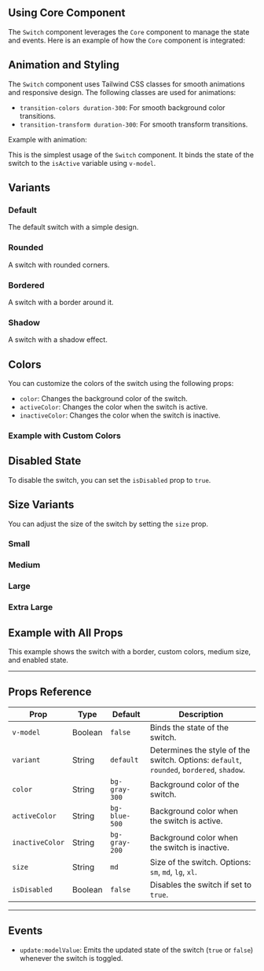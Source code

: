 
## Using Core Component

The `Switch` component leverages the `Core` component to manage the state and events. Here is an example of how the `Core` component is integrated:

<Switch v-model="isActive" />

## Animation and Styling

The `Switch` component uses Tailwind CSS classes for smooth animations and responsive design. The following classes are used for animations:

- `transition-colors duration-300`: For smooth background color transitions.
- `transition-transform duration-300`: For smooth transform transitions.

Example with animation:

<Switch v-model="isActive" />


This is the simplest usage of the `Switch` component. It binds the state of the switch to the `isActive` variable using `v-model`.

## Variants

### Default

The default switch with a simple design.

<Switch v-model="isActive" variant="default" />

### Rounded

A switch with rounded corners.


<Switch v-model="isActive" variant="rounded" />


### Bordered

A switch with a border around it.


<Switch v-model="isActive" variant="bordered" />


### Shadow

A switch with a shadow effect.


<Switch v-model="isActive" variant="shadow" />


## Colors

You can customize the colors of the switch using the following props:

- `color`: Changes the background color of the switch.
- `activeColor`: Changes the color when the switch is active.
- `inactiveColor`: Changes the color when the switch is inactive.

### Example with Custom Colors

<Switch v-model="isActive" color="bg-gray-300" activeColor="bg-blue-500" inactiveColor="bg-gray-200" />


## Disabled State

To disable the switch, you can set the `isDisabled` prop to `true`.

<Switch v-model="isActive" :isDisabled="true" />


## Size Variants

You can adjust the size of the switch by setting the `size` prop.

### Small


<Switch v-model="isActive" size="sm" />


### Medium


<Switch v-model="isActive" size="md" />


### Large


<Switch v-model="isActive" size="lg" />


### Extra Large


<Switch v-model="isActive" size="xl" />


## Example with All Props


<Switch
  v-model="isActive"
  variant="bordered"
  color="bg-gray-300"
  activeColor="bg-blue-500"
  inactiveColor="bg-gray-200"
  size="md"
  :isDisabled="false"
/>


This example shows the switch with a border, custom colors, medium size, and enabled state.

---

## Props Reference

| **Prop**           | **Type**        | **Default**      | **Description**                                                                                       |
|--------------------|-----------------|------------------|-------------------------------------------------------------------------------------------------------|
| `v-model`          | Boolean         | `false`          | Binds the state of the switch.                                                                         |
| `variant`          | String          | `default`        | Determines the style of the switch. Options: `default`, `rounded`, `bordered`, `shadow`.               |
| `color`            | String          | `bg-gray-300`    | Background color of the switch.                                                                        |
| `activeColor`      | String          | `bg-blue-500`    | Background color when the switch is active.                                                           |
| `inactiveColor`    | String          | `bg-gray-200`    | Background color when the switch is inactive.                                                         |
| `size`             | String          | `md`             | Size of the switch. Options: `sm`, `md`, `lg`, `xl`.                                                   |
| `isDisabled`       | Boolean         | `false`          | Disables the switch if set to `true`.                                                                  |

---

## Events

- `update:modelValue`: Emits the updated state of the switch (`true` or `false`) whenever the switch is toggled.